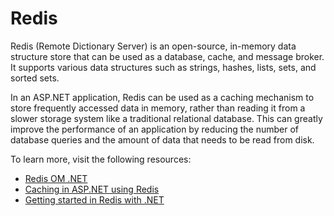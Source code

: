 # Redis

Redis (Remote Dictionary Server) is an open-source, in-memory data structure store that can be used as a database, cache, and message broker. It supports various data structures such as strings, hashes, lists, sets, and sorted sets.

In an ASP.NET application, Redis can be used as a caching mechanism to store frequently accessed data in memory, rather than reading it from a slower storage system like a traditional relational database. This can greatly improve the performance of an application by reducing the number of database queries and the amount of data that needs to be read from disk.

To learn more, visit the following resources:

- [Redis OM .NET](https://redis.io/docs/stack/get-started/tutorials/stack-dotnet/)
- [Caching in ASP.NET using Redis](https://www.codemag.com/Article/2205091/Distributed-Caching-in-ASP.NET-Core-6-Using-Redis-in-Azure)
- [Getting started in Redis with .NET](https://docs.redis.com/latest/rs/references/client_references/client_csharp/)